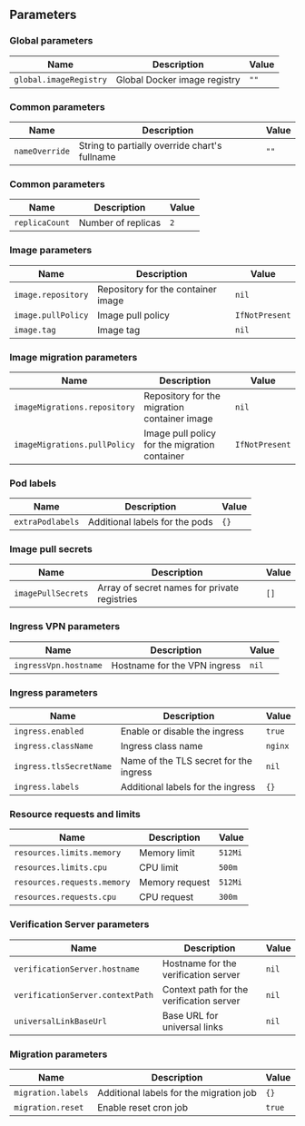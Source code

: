 ## Parameters

### Global parameters

| Name                   | Description                  | Value |
| ---------------------- | ---------------------------- | ----- |
| `global.imageRegistry` | Global Docker image registry | `""`  |

### Common parameters

| Name           | Description                                   | Value |
| -------------- | --------------------------------------------- | ----- |
| `nameOverride` | String to partially override chart's fullname | `""`  |

### Common parameters

| Name           | Description        | Value |
| -------------- | ------------------ | ----- |
| `replicaCount` | Number of replicas | `2`   |

### Image parameters

| Name               | Description                        | Value          |
| ------------------ | ---------------------------------- | -------------- |
| `image.repository` | Repository for the container image | `nil`          |
| `image.pullPolicy` | Image pull policy                  | `IfNotPresent` |
| `image.tag`        | Image tag                          | `nil`          |

### Image migration parameters

| Name                         | Description                                   | Value          |
| ---------------------------- | --------------------------------------------- | -------------- |
| `imageMigrations.repository` | Repository for the migration container image  | `nil`          |
| `imageMigrations.pullPolicy` | Image pull policy for the migration container | `IfNotPresent` |

### Pod labels

| Name             | Description                    | Value |
| ---------------- | ------------------------------ | ----- |
| `extraPodlabels` | Additional labels for the pods | `{}`  |

### Image pull secrets

| Name               | Description                                  | Value |
| ------------------ | -------------------------------------------- | ----- |
| `imagePullSecrets` | Array of secret names for private registries | `[]`  |

### Ingress VPN parameters

| Name                  | Description                  | Value |
| --------------------- | ---------------------------- | ----- |
| `ingressVpn.hostname` | Hostname for the VPN ingress | `nil` |

### Ingress parameters

| Name                    | Description                            | Value   |
| ----------------------- | -------------------------------------- | ------- |
| `ingress.enabled`       | Enable or disable the ingress          | `true`  |
| `ingress.className`     | Ingress class name                     | `nginx` |
| `ingress.tlsSecretName` | Name of the TLS secret for the ingress | `nil`   |
| `ingress.labels`        | Additional labels for the ingress      | `{}`    |

### Resource requests and limits

| Name                        | Description    | Value   |
| --------------------------- | -------------- | ------- |
| `resources.limits.memory`   | Memory limit   | `512Mi` |
| `resources.limits.cpu`      | CPU limit      | `500m`  |
| `resources.requests.memory` | Memory request | `512Mi` |
| `resources.requests.cpu`    | CPU request    | `300m`  |

### Verification Server parameters

| Name                             | Description                              | Value |
| -------------------------------- | ---------------------------------------- | ----- |
| `verificationServer.hostname`    | Hostname for the verification server     | `nil` |
| `verificationServer.contextPath` | Context path for the verification server | `nil` |
| `universalLinkBaseUrl`           | Base URL for universal links             | `nil` |

### Migration parameters

| Name               | Description                             | Value  |
| ------------------ | --------------------------------------- | ------ |
| `migration.labels` | Additional labels for the migration job | `{}`   |
| `migration.reset`  | Enable reset cron job                   | `true` |

